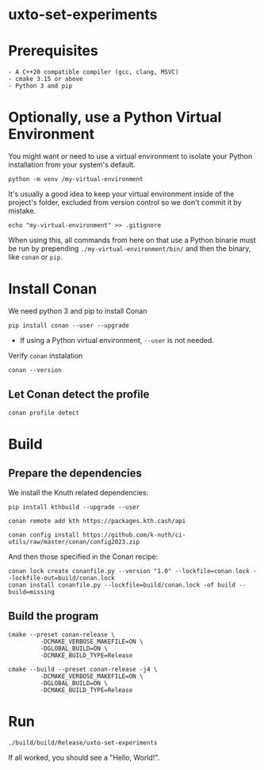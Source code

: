# uxto-set-experiments

# Prerequisites

    - A C++20 compatible compiler (gcc, clang, MSVC)
    - cmake 3.15 or above
    - Python 3 and pip

# Optionally, use a Python Virtual Environment
You might want or need to use a virtual environment to isolate your Python
installation from your system's default.

`python -m venv /my-virtual-environment`

It's usually a good idea to keep your virtual environment inside of the project's
folder, excluded from version control so we don't commit it by mistake.

`echo "my-virtual-environment" >> .gitignore`

When using this, all commands from here on that use a Python binarie must be
run by prepending `./my-virtual-environment/bin/` and then the binary,
like `conan` or `pip`.

# Install Conan

We need python 3 and pip to install Conan

`pip install conan --user --upgrade`

* If using a Python virtual environment, `--user` is not needed.

Verify `conan` instalation

`conan --version`

## Let Conan detect the profile

`conan profile detect`

# Build

## Prepare the dependencies

We install the Knuth related dependencies:
```
pip install kthbuild --upgrade --user

conan remote add kth https://packages.kth.cash/api

conan config install https://github.com/k-nuth/ci-utils/raw/master/conan/config2023.zip

```

And then those specified in the Conan recipe:
```
conan lock create conanfile.py --version "1.0" --lockfile=conan.lock --lockfile-out=build/conan.lock
conan install conanfile.py --lockfile=build/conan.lock -of build --build=missing
```

## Build the program

```
cmake --preset conan-release \
         -DCMAKE_VERBOSE_MAKEFILE=ON \
         -DGLOBAL_BUILD=ON \
         -DCMAKE_BUILD_TYPE=Release

cmake --build --preset conan-release -j4 \
         -DCMAKE_VERBOSE_MAKEFILE=ON \
         -DGLOBAL_BUILD=ON \
         -DCMAKE_BUILD_TYPE=Release
```

# Run

```
./build/build/Release/uxto-set-experiments
```

If all worked, you should see a "Hello, World!".
